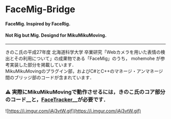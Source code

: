 # FaceMig-Bridge
#### FaceMig. Inspired by FaceRig.
#### Not Rig but Mig. Designd for MikuMikuMoving.

----

きのこ氏の平成27年度 北海道科学大学 卒業研究「Webカメラを用いた表情の検出とその利用について」の成果物である「FaceMig」のうち， mohemohe が参考実装した部分を掲載しています．  
MikuMikuMovingのプラグイン部，およびC#とC++のマネージ・アンマネージ間のブリッジ部のコードが含まれています．

### ⚠ 実際にMikuMikuMovingで動作させるには，__きのこ氏のコア部分のコード__と，__[FaceTracker](https://github.com/kylemcdonald/FaceTracker)__が必要です．

![https://i.imgur.com/jAj3vtW.gif](https://i.imgur.com/jAj3vtW.gif)
